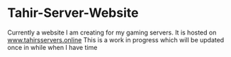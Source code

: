 # Tahir-Server-Website
Currently a website I am creating for my gaming servers.
It is hosted on www.tahirsservers.online
This is a work in progress which will be updated once in while when I have time
